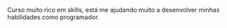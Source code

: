 Curso muito rico em skills, 
está me ajudando muito a desenvolver minhas
habilidades como programador.